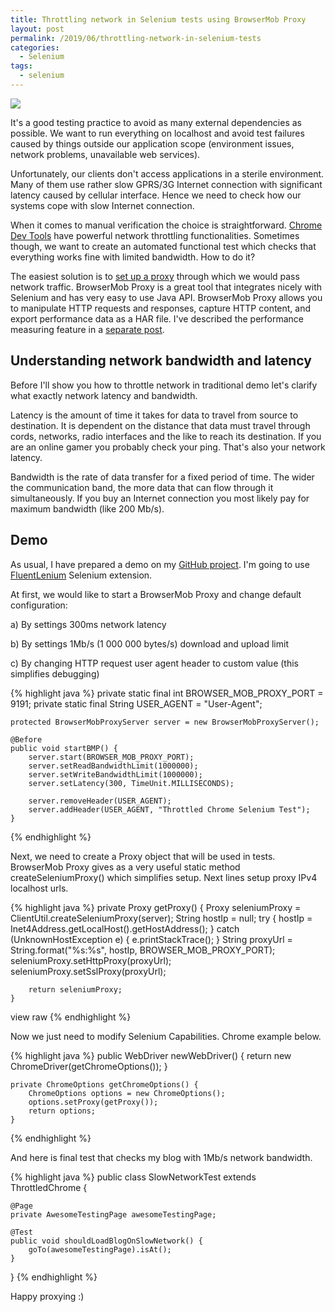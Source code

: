 ```yaml
---
title: Throttling network in Selenium tests using BrowserMob Proxy
layout: post
permalink: /2019/06/throttling-network-in-selenium-tests
categories:
  - Selenium
tags:
  - selenium 
---
```


![](/images/blog/photo-1520869562399-e772f042f422.jpeg)

It's a good testing practice to avoid as many external dependencies as possible. We want to run everything on localhost
and avoid test failures caused by things outside our application scope (environment issues, network problems,
unavailable web services).

Unfortunately, our clients don't access applications in a sterile environment. Many of them use rather slow GPRS/3G
Internet connection with significant latency caused by cellular interface. Hence we need to check how our systems cope
with slow Internet connection.

When it comes to manual verification the choice is
straightforward. [Chrome Dev Tools](https://developers.google.com/web/tools/chrome-devtools/device-mode/?utm_source=dcc&utm_medium=redirect&utm_campaign=2016q3)
have powerful network throttling functionalities. Sometimes though, we want to create an automated functional test which
checks that everything works fine with limited bandwidth. How to do it?

The easiest solution is
to [set up a proxy](https://www.awesome-testing.com/2018/01/how-to-use-automated-functional-tests.html) through which we
would pass network traffic. BrowserMob Proxy is a great tool that integrates nicely with Selenium and has very easy to
use Java API. BrowserMob Proxy allows you to manipulate HTTP requests and responses, capture HTTP content, and export
performance data as a HAR file. I've described the performance measuring feature in
a [separate post](https://www.awesome-testing.com/2016/10/browsermob-proxy-selenium-network.html).

## Understanding network bandwidth and latency

Before I'll show you how to throttle network in traditional demo let's clarify what exactly network latency and
bandwidth.

Latency is the amount of time it takes for data to travel from source to destination. It is dependent on the distance
that data must travel through cords, networks, radio interfaces and the like to reach its destination. If you are an
online gamer you probably check your ping. That's also your network latency.

Bandwidth is the rate of data transfer for a fixed period of time. The wider the communication band, the more data that
can flow through it simultaneously. If you buy an Internet connection you most likely pay for maximum bandwidth (like
200 Mb/s).

## Demo

As usual, I have prepared a demo on my [GitHub project](https://github.com/slawekradzyminski/AwesomeTesting). I'm going
to use [FluentLenium](https://fluentlenium.com/) Selenium extension.

At first, we would like to start a BrowserMob Proxy and change default configuration:

a) By settings 300ms network latency

b) By settings 1Mb/s (1 000 000 bytes/s) download and upload limit

c) By changing HTTP request user agent header to custom value (this simplifies debugging)

{% highlight java %}
    private static final int BROWSER_MOB_PROXY_PORT = 9191;
    private static final String USER_AGENT = "User-Agent";

    protected BrowserMobProxyServer server = new BrowserMobProxyServer();

    @Before
    public void startBMP() {
        server.start(BROWSER_MOB_PROXY_PORT);
        server.setReadBandwidthLimit(1000000);
        server.setWriteBandwidthLimit(1000000);
        server.setLatency(300, TimeUnit.MILLISECONDS);

        server.removeHeader(USER_AGENT);
        server.addHeader(USER_AGENT, "Throttled Chrome Selenium Test");
    }
{% endhighlight %}

Next, we need to create a Proxy object that will be used in tests. BrowserMob Proxy gives as a very useful static method
createSeleniumProxy() which simplifies setup. Next lines setup proxy IPv4 localhost urls.

{% highlight java %}
    private Proxy getProxy() {
        Proxy seleniumProxy = ClientUtil.createSeleniumProxy(server);
        String hostIp = null;
        try {
            hostIp = Inet4Address.getLocalHost().getHostAddress();
        } catch (UnknownHostException e) {
            e.printStackTrace();
        }
        String proxyUrl = String.format("%s:%s", hostIp, BROWSER_MOB_PROXY_PORT);
        seleniumProxy.setHttpProxy(proxyUrl);
        seleniumProxy.setSslProxy(proxyUrl);

        return seleniumProxy;
    }
view raw
{% endhighlight %}

Now we just need to modify Selenium Capabilities. Chrome example below.

{% highlight java %}
    public WebDriver newWebDriver() {
        return new ChromeDriver(getChromeOptions());
    }

    private ChromeOptions getChromeOptions() {
        ChromeOptions options = new ChromeOptions();
        options.setProxy(getProxy());
        return options;
    }
{% endhighlight %}

And here is final test that checks my blog with 1Mb/s network bandwidth.

{% highlight java %}
public class SlowNetworkTest extends ThrottledChrome {

    @Page
    private AwesomeTestingPage awesomeTestingPage;

    @Test
    public void shouldLoadBlogOnSlowNetwork() {
        goTo(awesomeTestingPage).isAt();
    }

}
{% endhighlight %}

Happy proxying :)
